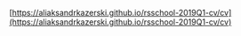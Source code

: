 [https://aliaksandrkazerski.github.io/rsschool-2019Q1-cv/cv](https://aliaksandrkazerski.github.io/rsschool-2019Q1-cv/cv)